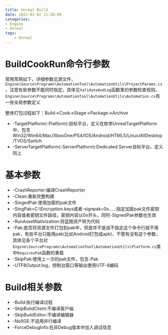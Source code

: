 ```yaml
---
title: Unreal Build
date: 2022-01-02 11:28:00
categories:
- Engine
- Unreal
tags:
    - Unreal
---
```

# BuildCookRun命令行参数
常用常熟如下，详细参数见源文件，`Engine\Source\Programs\AutomationTool\AutomationUtils\ProjectParams.cs`，注意有些参数不能同时指定，具体见`ValidateAndLog`函数里的参数检查规则。
`Engine\Source\Programs\AutomationTool\AutomationUtils\Automation.cs`有一些全局参数定义

整体打包过程如下：Build->Cook->Stage->Package->Archive

- -TargetPlatform(-Platform):目标平台，定义在枚举UnrealTargetPlatform中，包含Win32/Win64/Mac/XboxOne/PS4/IOS/Android/HTML5/Linux/AllDesktop/TVOS/Switch
- -ServerTargetPlatform(-ServerPlatform):Dedicated Server目标平台，定义同上

# 基本参数
- -CrashReporter:编译CrashReporter
- -Clean:重新完整构建
- -SingedPak:使用加密的pak文件
- -SingPak=C:\Encryption.keys或者-signpak=0x.....:指定加密pak文件密钥内容或者密钥文件路径，密钥内容以0x开头，同时-SignedPak参数也生效
- -RunAssetNativization:将蓝图资产转为代码
- -Pak:是否将资源文件打包到pak中，但是并不是说不指定这个命令行就不用pak，有些平台只能用pak(比如Android打包成apk)，不管有没有这个参数，具体见各个平台对`Engine\SourcePrograms\AutomationTool\AutomationUtils\Platform.cs`类中`RequiresPak`函数的重载
- -SkipPak:使用上一次的pak文件，包含-Pak
- -UTF8Output:log，控制台窗口等输出使用UTF-8编码

# Build相关参数
- -Build:执行编译过程
- -SkipBuildClient:不编译客户端
- -SkipBuildEditor:不编译编辑器
- -NoXGE:不适用并行编译
- -ForceDebugInfo:在非Debug版本中加入调试信息